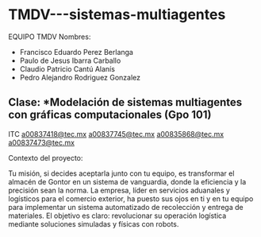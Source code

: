 # TMDV---sistemas-multiagentes

EQUIPO TMDV
Nombres:
* Francisco Eduardo Perez Berlanga
* Paulo de Jesus Ibarra Carballo
* Claudio Patricio Cantú Alanís
* Pedro Alejandro Rodriguez Gonzalez
  
Clase:
*Modelación de sistemas multiagentes con gráficas computacionales
(Gpo 101)
-----------------------------------------------
ITC
a00837418@tec.mx
a00837745@tec.mx
a00835868@tec.mx
a00837473@tec.mx

Contexto del proyecto:

Tu misión, si decides aceptarla junto con tu equipo, es transformar el almacén de Gontor en un sistema de vanguardia, donde la eficiencia y la precisión sean la norma. La empresa, líder en servicios aduanales y logísticos para el comercio exterior, ha puesto sus ojos en ti y en tu equipo para implementar un sistema automatizado de recolección y entrega de materiales. El objetivo es claro: revolucionar su operación logística mediante soluciones simuladas y físicas con robots.

